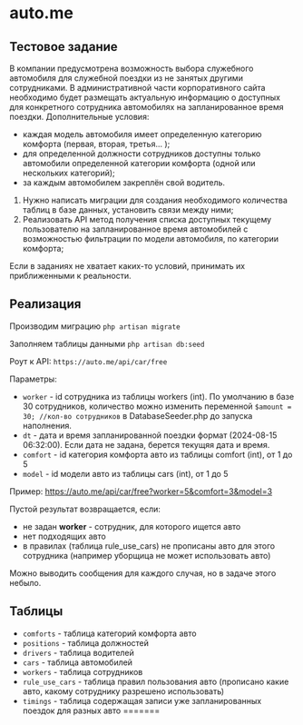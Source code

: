 # auto.me

## Тестовое задание

В компании предусмотрена возможность выбора служебного автомобиля для служебной поездки из не занятых другими сотрудниками. В административной части корпоративного сайта необходимо будет размещать актуальную информацию о доступных для конкретного сотрудника автомобилях на запланированное время поездки.
Дополнительные условия:
- каждая модель автомобиля имеет определенную категорию комфорта (первая, вторая, третья... );	
- для определенной должности сотрудников доступны только автомобили определенной категории комфорта (одной или нескольких категорий);	
- за каждым автомобилем закреплён свой водитель.
1. Нужно написать миграции для создания необходимого количества таблиц в базе данных, установить связи между ними;
2. Реализовать API метод получения списка доступных текущему пользователю на запланированное время автомобилей с возможностью фильтрации по модели автомобиля, по категории комфорта;


Если в заданиях не хватает каких-то условий, принимать их приближенными к реальности.

## Реализация

Производим миграцию ```php artisan migrate```

Заполняем таблицы данными ```php artisan db:seed```

Роут к API: ```https://auto.me/api/car/free```

Параметры: 
- ```worker``` - id сотрудника из таблицы workers (int). По умолчанию в базе 30 сотрудников, количество можно изменить переменной ```$amount = 30; //кол-во сотрудников``` в DatabaseSeeder.php до запуска наполнения.
- ```dt``` - дата и время запланированной поездки формат (2024-08-15 06:32:00). Если дата не задана, берется текущяя дата и время.
- ```comfort``` - id категория комфорта авто из таблицы comfort (int), от 1 до 5
- ```model``` - id модели авто из таблицы cars (int), от 1 до 5

Пример: https://auto.me/api/car/free?worker=5&comfort=3&model=3

Пустой результат возвращается, если:
- не задан __worker__ - сотрудник, для которого ищется авто
- нет подходящих авто
- в правилах (таблица rule_use_cars) не прописаны авто для этого сотрудника (например уборщица не может использовать авто)

Можно выводить сообщения для каждого случая, но в задаче этого небыло.

## Таблицы
- ```comforts``` - таблица категорий комфорта авто
- ```positions``` - таблица должностей
- ```drivers``` - таблица водителей
- ```cars``` - таблица автомобилей
- ```workers``` - таблица сотрудников
- ```rule_use_cars``` - таблица правил пользования авто (прописано какие авто, какому сотруднику разрешено использовать)
- ```timings``` - таблица содержащая записи уже запланированных поездок для разных авто
=======
